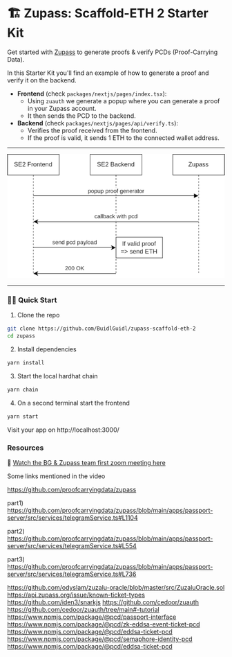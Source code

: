 # 🏗 Zupass: Scaffold-ETH 2 Starter Kit

Get started with [Zupass](https://github.com/proofcarryingdata/zupass) to generate proofs & verify PCDs (Proof-Carrying Data).

In this Starter Kit you'll find an example of how to generate a proof and verify it on the backend.
- **Frontend** (check `packages/nextjs/pages/index.tsx`):
  - Using `zuauth` we generate a popup where you can generate a proof in your Zupass account.
  - It then sends the PCD to the backend.
- **Backend** (check `packages/nextjs/pages/api/verify.ts`):
  - Verifies the proof received from the frontend.
  - If the proof is valid, it sends 1 ETH to the connected wallet address.

---

![Workflow](.github/img/workflow.png)

---

### 🏃‍♀️ Quick Start

1. Clone the repo
```bash
git clone https://github.com/BuidlGuidl/zupass-scaffold-eth-2
cd zupass
```

2. Install dependencies
```bash
yarn install
```

3. Start the local hardhat chain
```bash
yarn chain
```

4. On a second terminal start the frontend
```bash
yarn start
```

Visit your app on http://localhost:3000/

### Resources

🎥 [Watch the BG & Zupass team first zoom meeting here](https://youtu.be/kwACdt3gRms)


Some links mentioned in the video

https://github.com/proofcarryingdata/zupass

part1)
https://github.com/proofcarryingdata/zupass/blob/main/apps/passport-server/src/services/telegramService.ts#L1104

part2)
https://github.com/proofcarryingdata/zupass/blob/main/apps/passport-server/src/services/telegramService.ts#L554

part3)
https://github.com/proofcarryingdata/zupass/blob/main/apps/passport-server/src/services/telegramService.ts#L736

https://github.com/odyslam/zuzalu-oracle/blob/master/src/ZuzaluOracle.sol
https://api.zupass.org/issue/known-ticket-types
https://github.com/iden3/snarkjs
https://github.com/cedoor/zuauth
https://github.com/cedoor/zuauth/tree/main#-tutorial
https://www.npmjs.com/package/@pcd/passport-interface
https://www.npmjs.com/package/@pcd/zk-eddsa-event-ticket-pcd
https://www.npmjs.com/package/@pcd/eddsa-ticket-pcd
https://www.npmjs.com/package/@pcd/semaphore-identity-pcd
https://www.npmjs.com/package/@pcd/eddsa-ticket-pcd


